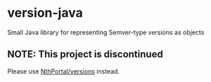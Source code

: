 # version-java
Small Java library for representing Semver-type versions as objects

## NOTE: This project is discontinued

Please use [NthPortal/versions](https://github.com/NthPortal/versions) instead.
